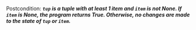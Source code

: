 Postcondition: ***`tup` is a tuple with at least 1 item and `item` is not None. If `item` is None, the program returns True. Otherwise, no changes are made to the state of `tup` or `item`.***